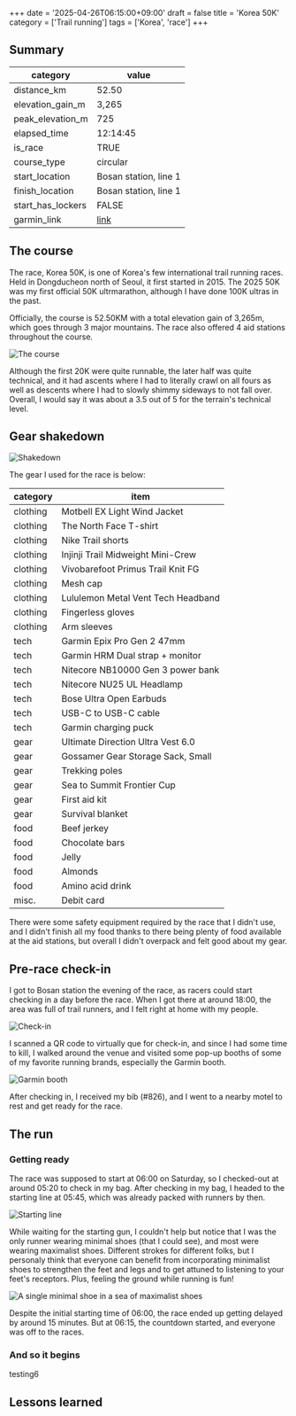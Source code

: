 +++
date = '2025-04-26T06:15:00+09:00'
draft = false
title = 'Korea 50K'
category = ['Trail running']
tags = ['Korea', 'race']
+++

## Summary

| **category**      | **value**                                                      |
| ----------------- | -------------------------------------------------------------- |
| distance_km       | 52.50                                                          |
| elevation_gain_m  | 3,265                                                          |
| peak_elevation_m  | 725                                                            |
| elapsed_time      | 12:14:45                                                       |
| is_race           | TRUE                                                           |
| course_type       | circular                                                       |
| start_location    | Bosan station, line 1                                          |
| finish_location   | Bosan station, line 1                                          |
| start_has_lockers | FALSE                                                          |
| garmin_link       | [link](https://connect.garmin.com/modern/activity/18938427221) |

## The course

The race, Korea 50K, is one of Korea's few international trail running races. Held in Dongducheon north of Seoul, it first started in 2015. The 2025 50K was my first official 50K ultrmarathon, although I have done 100K ultras in the past.

Officially, the course is 52.50KM with a total elevation gain of 3,265m, which goes through 3 major mountains. The race also offered 4 aid stations throughout the course.

![The course](course.jpg)

Although the first 20K were quite runnable, the later half was quite technical, and it had ascents where I had to literally crawl on all fours as well as descents where I had to slowly shimmy sideways to not fall over. Overall, I would say it was about a 3.5 out of 5 for the terrain's technical level.

## Gear shakedown

![Shakedown](shakedown.jpg)

The gear I used for the race is below:

| **category** | **item**                           |
| ------------ | ---------------------------------- |
| clothing     | Motbell EX Light Wind Jacket       |
| clothing     | The North Face T-shirt             |
| clothing     | Nike Trail shorts                  |
| clothing     | Injinji Trail Midweight Mini-Crew  |
| clothing     | Vivobarefoot Primus Trail Knit FG  |
| clothing     | Mesh cap                           |
| clothing     | Lululemon Metal Vent Tech Headband |
| clothing     | Fingerless gloves                  |
| clothing     | Arm sleeves                        |
| tech         | Garmin Epix Pro Gen 2 47mm         |
| tech         | Garmin HRM Dual strap + monitor    |
| tech         | Nitecore NB10000 Gen 3 power bank  |
| tech         | Nitecore NU25 UL Headlamp          |
| tech         | Bose Ultra Open Earbuds            |
| tech         | USB-C to USB-C cable               |
| tech         | Garmin charging puck               |
| gear         | Ultimate Direction Ultra Vest 6.0  |
| gear         | Gossamer Gear Storage Sack, Small  |
| gear         | Trekking poles                     |
| gear         | Sea to Summit Frontier Cup         |
| gear         | First aid kit                      |
| gear         | Survival blanket                   |
| food         | Beef jerkey                        |
| food         | Chocolate bars                     |
| food         | Jelly                              |
| food         | Almonds                            |
| food         | Amino acid drink                   |
| misc.        | Debit card                         |

There were some safety equipment required by the race that I didn't use, and I didn't finish all my food thanks to there being plenty of food available at the aid stations, but overall I didn't overpack and felt good about my gear.

## Pre-race check-in

I got to Bosan station the evening of the race, as racers could start checking in a day before the race. When I got there at around 18:00, the area was full of trail runners, and I felt right at home with my people.

![Check-in](check-in.jpg)

I scanned a QR code to virtually que for check-in, and since I had some time to kill, I walked around the venue and visited some pop-up booths of some of my favorite running brands, especially the Garmin booth.

![Garmin booth](garmin.jpg)

After checking in, I received my bib (#826), and I went to a nearby motel to rest and get ready for the race.

## The run

### Getting ready

The race was supposed to start at 06:00 on Saturday, so I checked-out at around 05:20 to check in my bag. After checking in my bag, I headed to the starting line at 05:45, which was already packed with runners by then.

![Starting line](starting_line.jpg)

While waiting for the starting gun, I couldn't help but notice that I was the only runner wearing minimal shoes (that I could see), and most were wearing maximalist shoes. Different strokes for different folks, but I personaly think that everyone can benefit from incorporating minimalist shoes to strengthen the feet and legs and to get attuned to listening to your feet's receptors. Plus, feeling the ground while running is fun!

![A single minimal shoe in a sea of maximalist shoes](shoes.jpg)

Despite the initial starting time of 06:00, the race ended up getting delayed by around 15 minutes. But at 06:15, the countdown started, and everyone was off to the races.

### And so it begins

testing6

## Lessons learned